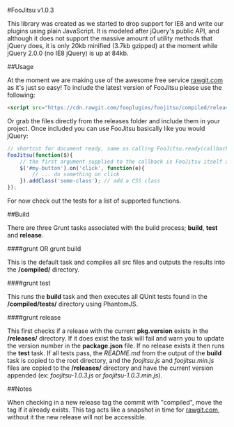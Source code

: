 #FooJitsu v1.0.3

This library was created as we started to drop support for IE8 and write our plugins using plain JavaScript. It is modeled after jQuery's public API, 
and although it does not support the massive amount of utility methods that jQuery does, it is only 20kb minified (3.7kb gzipped) at the moment while jQuery 2.0.0 
(no IE8 jQuery) is up at 84kb.

##Usage

At the moment we are making use of the awesome free service [rawgit.com](https://rawgit.com/) as it's just so easy! To include the latest version of FooJitsu 
please use the following:

```html
<script src="https://cdn.rawgit.com/fooplugins/foojitsu/compiled/releases/foojitsu-1.0.3.min.js"></script>
```

Or grab the files directly from the releases folder and include them in your project. Once included you can use FooJitsu basically like you would jQuery:

```javascript
// shortcut for document ready, same as calling FooJitsu.ready(callback)
FooJitsu(function($){
	// the first argument supplied to the callback is FooJitsu itself allowing us to scope it to the familiar dollar ($) variable.
	$('#my-button').on('click', function(e){
		// ... do something on click
	}).addClass('some-class'); // add a CSS class
});
```

For now check out the tests for a list of supported functions.

##Build

There are three Grunt tasks associated with the build process; **build**, **test** and **release**.

####grunt OR grunt build

This is the default task and compiles all src files and outputs the results into the **/compiled/** directory.

####grunt test

This runs the **build** task and then executes all QUnit tests found in the **/compiled/tests/** directory using PhantomJS. 

####grunt release

This first checks if a release with the current **pkg.version** exists in the **/releases/** directory. If it does exist the task will fail and warn you to 
update the version number in the **package.json** file. If no release exists it then runs the **test** task. If all tests pass, the *README.md* from the output of the 
**build** task is copied to the root directory, and the *foojitsu.js* and *foojitsu.min.js* files are copied to the **/releases/** directory and have the current version 
appended (ex: *foojitsu-1.0.3.js* or *foojitsu-1.0.3.min.js*).

##Notes

When checking in a new release tag the commit with "compiled", move the tag if it already exists. This tag acts like a snapshot in time 
for [rawgit.com](https://rawgit.com/), without it the new release will not be accessible.